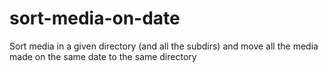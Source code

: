 # sort-media-on-date
Sort media in a given directory (and all the subdirs) and move all the media made on the same date to the same directory
